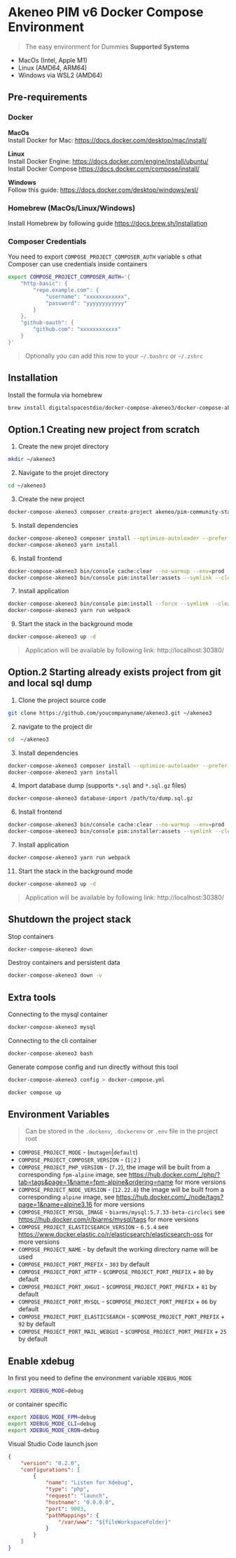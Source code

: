 # Akeneo PIM v6 Docker Compose Environment
> The easy environment for Dummies
**Supported Systems**
* MacOs (Intel, Apple M1)
* Linux (AMD64, ARM64)
* Windows via WSL2 (AMD64)

## Pre-requirements
### Docker
**MacOs**  
Install Docker for Mac: https://docs.docker.com/desktop/mac/install/  

**Linux**  
Install Docker Engine: https://docs.docker.com/engine/install/ubuntu/  
Install Docker Compose https://docs.docker.com/compose/install/  

**Windows**  
Follow this guide: https://docs.docker.com/desktop/windows/wsl/  

### Homebrew (MacOs/Linux/Windows)
Install Homebrew by following guide https://docs.brew.sh/Installation

### Composer Credentials
You need to export `COMPOSE_PROJECT_COMPOSER_AUTH` variable s othat Composer can use credentials inside containers
```bash
export COMPOSE_PROJECT_COMPOSER_AUTH='{
    "http-basic": {
        "repo.example.com": {
            "username": "xxxxxxxxxxxx",
            "password": "yyyyyyyyyyyy"
        }
    },
    "github-oauth": {
        "github.com": "xxxxxxxxxxxx"
    }
}'
```
> Optionally you can add this row to your `~/.bashrc` or `~/.zshrc`


## Installation
Install the formula via homebrew
```bash
brew install digitalspacestdio/docker-compose-akeneo3/docker-compose-akeneo3
```

## Option.1 Creating new project from scratch

1. Create the new projet directory
```bash
mkdir ~/akeneo3
```

2. Navigate to the projet directory
```bash
cd ~/akeneo3
```

3. Create the new project
```bash
docker-compose-akeneo3 composer create-project akeneo/pim-community-standard /var/www "3.2.*@stable"
```

5. Install dependencies
```bash
docker-compose-akeneo3 composer install --optimize-autoloader --prefer-dist --no-interaction
docker-compose-akeneo3 yarn install
```

6. Install frontend
```bash
docker-compose-akeneo3 bin/console cache:clear --no-warmup --env=prod
docker-compose-akeneo3 bin/console pim:installer:assets --symlink --clean --env=prod
```

7. Install application
```bash
docker-compose-akeneo3 bin/console pim:install --force --symlink --clean --env=prod
docker-compose-akeneo3 yarn run webpack
```

9. Start the stack in the background mode
```bash
docker-compose-akeneo3 up -d
```

> Application will be available by following link: http://localhost:30380/

## Option.2 Starting already exists project from git and local sql dump

1. Clone the project source code

```bash
git clone https://github.com/youcompanyname/akeneo3.git ~/akeneo3
```

2. navigate to the project dir
```bash
cd  ~/akeneo3
```

3. Install dependencies
```bash
docker-compose-akeneo3 composer install --optimize-autoloader --prefer-dist --no-interaction
docker-compose-akeneo3 yarn install
```

4. Import database dump (supports `*.sql` and `*.sql.gz` files)
```bash
docker-compose-akeneo3 database-import /path/to/dump.sql.gz
```

6. Install frontend
```bash
docker-compose-akeneo3 bin/console cache:clear --no-warmup --env=prod
docker-compose-akeneo3 bin/console pim:installer:assets --symlink --clean --env=prod
```

7. Install application
```bash
docker-compose-akeneo3 yarn run webpack
```

11. Start the stack in the background mode
```bash
docker-compose-akeneo3 up -d
```

> Application will be available by following link: http://localhost:30380/

## Shutdown the project stack

Stop containers
```bash
docker-compose-akeneo3 down
```

Destroy containers and persistent data
```bash
docker-compose-akeneo3 down -v
```

## Extra tools

Connecting to the mysql container
```bash
docker-compose-akeneo3 mysql
```

Connecting to the cli container
```bash
docker-compose-akeneo3 bash
```

Generate compose config and run directly without this tool
```bash
docker-compose-akeneo3 config > docker-compose.yml
```
```bash
docker compose up
```

## Environment Variables
> Can be stored in the `.dockenv`, `.dockerenv` or `.env` file in the project root
* `COMPOSE_PROJECT_MODE` - (`mutagen`|`default`)
* `COMPOSE_PROJECT_COMPOSER_VERSION` - (`1|2` )
* `COMPOSE_PROJECT_PHP_VERSION` - (`7.2`), the image will be built from a corresponding `fpm-alpine` image, see https://hub.docker.com/_/php/?tab=tags&page=1&name=fpm-alpine&ordering=name for more versions
* `COMPOSE_PROJECT_NODE_VERSION` - (`12.22.8`) the image will be built from a corresponding `alpine` image, see https://hub.docker.com/_/node/tags?page=1&name=alpine3.16 for more versions
* `COMPOSE_PROJECT_MYSQL_IMAGE` - `biarms/mysql:5.7.33-beta-circleci` see https://hub.docker.com/r/biarms/mysql/tags for more versions
* `COMPOSE_PROJECT_ELASTICSEARCH_VERSION` - `6.5.4` see https://www.docker.elastic.co/r/elasticsearch/elasticsearch-oss for more versions
* `COMPOSE_PROJECT_NAME` - by default the working directory name will be used
* `COMPOSE_PROJECT_PORT_PREFIX` - `303` by default
* `COMPOSE_PROJECT_PORT_HTTP` - `$COMPOSE_PROJECT_PORT_PREFIX` + `80` by default
* `COMPOSE_PROJECT_PORT_XHGUI` - `$COMPOSE_PROJECT_PORT_PREFIX` + `81` by default
* `COMPOSE_PROJECT_PORT_MYSQL` - `$COMPOSE_PROJECT_PORT_PREFIX` + `06` by default
* `COMPOSE_PROJECT_PORT_ELASTICSEARCH` - `$COMPOSE_PROJECT_PORT_PREFIX` + `92` by default
* `COMPOSE_PROJECT_PORT_MAIL_WEBGUI` - `$COMPOSE_PROJECT_PORT_PREFIX` + `25` by default

## Enable xdebug
In first you need to define the environment variable `XDEBUG_MODE`
```bash
export XDEBUG_MODE=debug
```
or container specific 
```bash
export XDEBUG_MODE_FPM=debug
export XDEBUG_MODE_CLI=debug
export XDEBUG_MODE_CRON=debug
```

Visual Studio Code launch.json
```json
{
    "version": "0.2.0",
    "configurations": [
        {
            "name": "Listen for Xdebug",
            "type": "php",
            "request": "launch",
            "hostname": "0.0.0.0",
            "port": 9003,
            "pathMappings": {
                "/var/www": "${fileWorkspaceFolder}"
            }
        }
    ]
}
```